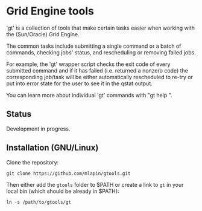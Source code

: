 Grid Engine tools
=================

'gt' is a collection of tools that make certain tasks easier when working
with the (Sun/Oracle) Grid Engine.

The common tasks include submitting a single command or a batch of commands,
checking jobs' status, and rescheduling or removing failed jobs.

For example, the 'gt' wrapper script checks the exit code of every submitted
command and if it has failed (i.e. returned a nonzero code)
the corresponding job/task will be either automatically rescheduled to re-try
or put into error state for the user to see it in the qstat output.

You can learn more about individual 'gt' commands with "gt help <command>".

Status
------
Development in progress.

Installation (GNU/Linux)
------------------------
Clone the repository:
```
git clone https://github.com/mlapin/gtools.git
```

Then either add the `gtools` folder to $PATH or create a link to `gt`
in your local bin (which should be already in $PATH):
```
ln -s /path/to/gtools/gt
```
